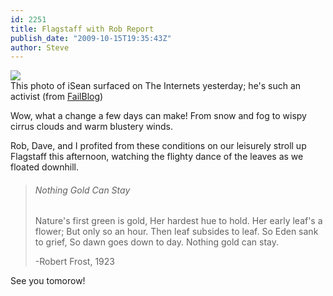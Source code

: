 ```yaml
---
id: 2251
title: Flagstaff with Rob Report
publish_date: "2009-10-15T19:35:43Z"
author: Steve
---
```

[![](http://www.flagstafffrenzy.org/wp-content/uploads/2009/10/epic-fail-protester-fail.jpg)](http://failblog.org)  
This photo of iSean surfaced on The Internets yesterday; he's such an activist (from [FailBlog](http://failblog.org))

Wow, what a change a few days can make! From snow and fog to wispy cirrus clouds and warm blustery winds.

Rob, Dave, and I profited from these conditions on our leisurely stroll up Flagstaff this afternoon, watching the flighty dance of the leaves as we floated downhill.

> ###### Nothing Gold Can Stay
> 
> Nature's first green is gold,
> Her hardest hue to hold.
> Her early leaf's a flower;
> But only so an hour.
> Then leaf subsides to leaf.
> So Eden sank to grief,
> So dawn goes down to day.
> Nothing gold can stay.
> 
> \-Robert Frost, 1923

See you tomorow!
